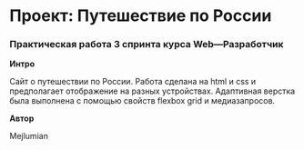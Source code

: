 # Проект: Путешествие по России

### Практическая работа 3 спринта курса Web—Разработчик

**Интро**

Сайт о путешествии по России. Работа сделана на html и css и предполагает отображение на разных устройствах. Адаптивная верстка была выполнена с помощью свойств flexbox grid и медиазапросов.

**Автор**

Mejlumian


